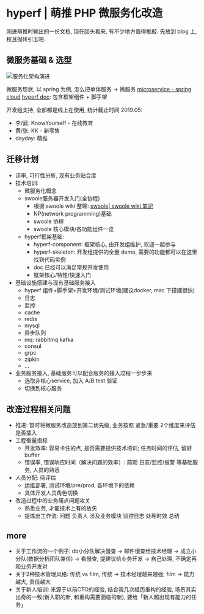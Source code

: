 # hyperf | 萌推 PHP 微服务化改造

刚进萌推时输出的一份文档, 现在回头看来, 有不少地方值得推敲. 先放到 blog 上, 权且抛砖引玉吧.

## 微服务基础 & 选型

![服务化架构演进](https://static001.geekbang.org/resource/image/6e/d9/6eaa78e4649cc321b4721ceebe4595d9.jpg)

微服务现状, 以 spring 为例, 怎么把单体服务 -> 微服务
[microservice - spring cloud](https://mubu.com/doc/mVii8ahxm0)
[hyperf doc](https://doc.hyperf.io): 包含框架组件 + 脚手架

开发组支持, 全部都是线上在使用, 统计截止时间 2019.05:

- 李/武:  KnowYourself - 在线教育
- 黄/张: KK - 新零售
- dayday: 萌推

## 迁移计划

- 评审, 可行性分析, 现有业务贴合度
- 技术培训:
  - 微服务化概念
  - swoole服务器开发入门(全协程)
    - 根据 swoole wiki 整理: [swoole| swoole wiki 笔记](https://www.jianshu.com/p/12d645ac02b2)
    - NP(network programming)基础
    - swoole 协程
    - swoole 核心模块/各功能组件一览
  - hyperf框架基础:
    - hyperf-component: 框架核心, 由开发组维护, 欢迎一起参与
    - hyperf-skeleton: 开发组提供的全量 demo, 需要的功能都可以在这里找到代码实例
    - doc 已经可以满足常规开发使用
    - 框架核心/特性/快速入门
- 基础设施搭建与现有基础服务接入
  - hyperf 组件+脚手架+开发环境/测试环境(建议docker, mac 下搭建很快)
  - 日志
  - 监控
  - cache
  - redis
  - mysql
  - 异步队列
  - mq: rabbitmq kafka
  - consul
  - grpc
  - zipkin
  - ...
- 业务服务接入, 基础服务可以配合服务的接入过程一步步来
  - 选取非核心service, 加入 A/B test 验证
  - 切换到核心服务

## 改造过程相关问题

- 推进: 暂时将微服务改造放到第二优先级, 业务按照 紧急/重要 2个维度来评估是否插入
- 工程衡量指标
  - 开发效率: 容易卡住的点, 是否需要提供技术培训; 任务时间的评估, 留好buffer
  - 错误率, 错误响应时间（解决问题的效率）: 前期 日志/监控/报警 等基础服务, 人员的熟悉
- 人员分配: 待评估
  - 运维部署, 测试环境/pre/prod, 各环境下的依赖
  - 具体开发人员角色切换
- 改造过程中的业务痛点问题攻关
  - 熟悉业务, 才能技术上有的放矢
  - 提炼出工作流: 问题 负责人 涉及业务模块 监控日志 处理时效 总结

## more

- 关于工作流的一个例子: db小分队解决慢查 -> 邮件慢查给技术经理 ->  成立小分队(数据分析团队兼任) -> 看慢查, 提建议给业务开发 -> 自己处理, 不确定再和业务开发对
- 关于2种技术管理风格: 传统 vs film, 传统 -> 技术经理越来越强; film -> 能力越大, 责任越大
- 关于新人培训: 来源于以前CTO的经验, 结合我几次经历重构的经验, 场景其实出奇的一致(新入职的新, 和重构需要面临的新), 要给「新人超出现有能力的任务」
